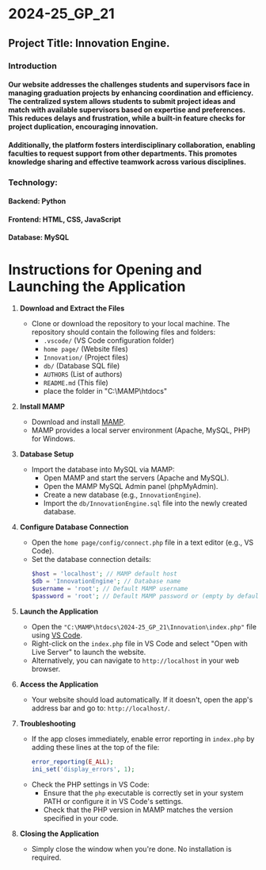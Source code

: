 # 2024-25_GP_21
## Project Title: Innovation Engine.
### Introduction 
#### Our website addresses the challenges students and supervisors face in managing graduation projects by enhancing coordination and efficiency. The centralized system allows students to submit project ideas and match with available supervisors based on expertise and preferences. This reduces delays and frustration, while a built-in feature checks for project duplication, encouraging innovation.

#### Additionally, the platform fosters interdisciplinary collaboration, enabling faculties to request support from other departments. This promotes knowledge sharing and effective teamwork across various disciplines.

### Technology:
#### Backend: Python 
#### Frontend: HTML, CSS, JavaScript
#### Database: MySQL

# Instructions for Opening and Launching the Application


1. **Download and Extract the Files**
   - Clone or download the repository to your local machine. The repository should contain the following files and folders:
     - `.vscode/` (VS Code configuration folder)
     - `home page/` (Website files)
     - `Innovation/` (Project files)
     - `db/` (Database SQL file)
     - `AUTHORS` (List of authors)
     - `README.md` (This file)
     - place the folder in "C:\MAMP\htdocs"

2. **Install MAMP**
   - Download and install [MAMP](https://www.mamp.info/en/).
   - MAMP provides a local server environment (Apache, MySQL, PHP) for Windows.

3. **Database Setup**
   - Import the database into MySQL via MAMP:
     - Open MAMP and start the servers (Apache and MySQL).
     - Open the MAMP MySQL Admin panel (phpMyAdmin).
     - Create a new database (e.g., `InnovationEngine`).
     - Import the `db/InnovationEngine.sql` file into the newly created database.

4. **Configure Database Connection**
   - Open the `home page/config/connect.php` file in a text editor (e.g., VS Code).
   - Set the database connection details:
     ```php
     $host = 'localhost'; // MAMP default host
     $db = 'InnovationEngine'; // Database name
     $username = 'root'; // Default MAMP username
     $password = 'root'; // Default MAMP password or (empty by default)
     ```

5. **Launch the Application**
   - Open the `"C:\MAMP\htdocs\2024-25_GP_21\Innovation\index.php"` file  using [VS Code](https://code.visualstudio.com/).
   - Right-click on the `index.php` file in VS Code and select "Open with Live Server" to launch the website.
   - Alternatively, you can navigate to `http://localhost` in your web browser.

6. **Access the Application**
   - Your website should load automatically. If it doesn't, open the app's address bar and go to: `http://localhost/`.

7. **Troubleshooting**
   - If the app closes immediately, enable error reporting in `index.php` by adding these lines at the top of the file:
     ```php
     error_reporting(E_ALL);
     ini_set('display_errors', 1);
     ```
   - Check the PHP settings in VS Code:
     - Ensure that the `php` executable is correctly set in your system PATH or configure it in VS Code's settings.
     - Check that the PHP version in MAMP matches the version specified in your code.

8. **Closing the Application**
   - Simply close the window when you're done. No installation is required.


